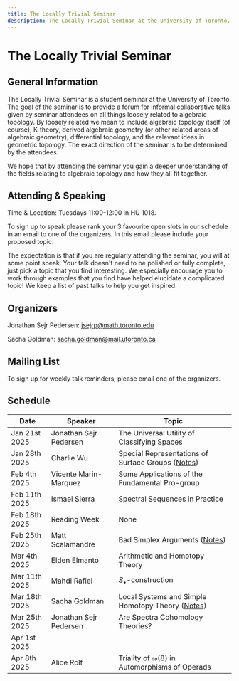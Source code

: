```yaml
---
title: The Locally Trivial Seminar
description: The Locally Trivial Seminar at the University of Toronto.
---
```


# The Locally Trivial Seminar #

## General Information ##

The Locally Trivial Seminar is a student seminar at the University of Toronto. The goal of the seminar is to provide a forum for informal collaborative talks given by seminar attendees on all things loosely related to algebraic topology. By loosely related we mean to include algebraic topology itself (of course), K-theory, derived algebraic geometry (or other related areas of algebraic geometry), differential topology, and the relevant ideas in geometric topology. The exact direction of the seminar is to be determined by the attendees.

We hope that by attending the seminar you gain a deeper understanding of the fields relating to algebraic topology and how they all fit together.

## Attending & Speaking ##

Time & Location: Tuesdays 11:00-12:00 in HU 1018.

To sign up to speak please rank your 3 favourite open slots in our schedule in an email to one of the organizers. In this email please include your proposed topic.

The expectation is that if you are regularly attending the seminar, you will at some point speak. Your talk doesn't need to be polished or fully complete, just pick a topic that you find interesting. We especially encourage you to work through examples that you find have helped elucidate a complicated topic! We keep a list of past talks to help you get inspired.

<!--
- Why does K-theory appear in differential topology
- What is the $S_\bullet$ consturction and why is it useful
- Who cares about higher concordances in $\infty$-cateogry theory
- My first non-trivial spectral sequence computation
- Quotients in higher algebra versus ordinary algebra
- What are the terms in the surgery exact sequence
- What is the Spivak normal fibration and why is it reducible for manifolds
- Why you should derive your algebraic geometry
- What is a factorization algebra
- Classifying spaces in topology and algebraic geometry
- Modern simple homotopy theory
-->

## Organizers ##

Jonathan Sejr Pedersen: [jsejrp@math.toronto.edu](mailto:jsejrp@math.toronto.edu)

Sacha Goldman: [sacha.goldman@mail.utoronto.ca](mailto:sacha.goldman@mail.utoronto.ca)

## Mailing List ##

To sign up for weekly talk reminders, please email one of the organizers.

## Schedule ##

| Date | Speaker | Topic |
| - | - | - |
| Jan 21st 2025 | Jonathan Sejr Pedersen | The Universal Utility of Classifying Spaces |
| Jan 28th 2025 | Charlie Wu | Special Representations of Surface Groups ([Notes](https://locallytrivialseminar.github.io/Notes/28-01-2025-Notes.pdf)) |
| Feb 4th 2025 | Vicente Marin-Marquez | Some Applications of the Fundamental Pro-group |
| Feb 11th 2025 | Ismael Sierra | Spectral Sequences in Practice |
| Feb 18th 2025 | Reading Week | None |
| Feb 25th 2025 | Matt Scalamandre | Bad Simplex Arguments ([Notes](https://locallytrivialseminar.github.io/Notes/25-02-2025-Notes.pdf)) |
| Mar 4th 2025 | Elden Elmanto | Arithmetic and Homotopy Theory  |
| Mar 11th 2025 | Mahdi Rafiei | $S_\bullet$-construction |
| Mar 18th 2025 | Sacha Goldman | Local Systems and Simple Homotopy Theory ([Notes](https://locallytrivialseminar.github.io/Notes/18-03-2025-Notes.pdf)) |
| Mar 25th 2025 | Jonathan Sejr Pedersen | Are Spectra Cohomology Theories? |
| Apr 1st 2025 |  |  |
| Apr 8th 2025 | Alice Rolf | Triality of $\mathfrak{so}(8)$ in Automorphisms of Operads |
